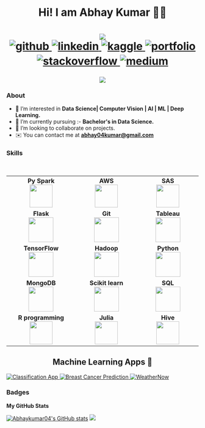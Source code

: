<h1 align="center"> Hi! I am Abhay Kumar 👋🏻</h1> 

<h1 align="center"> 
 <a href="https://www.github.com/Abhaykumar04" target="_blank" rel="noreferrer"><img
src="https://img.shields.io/github/followers/Abhaykumar04?logo=github&style=for-the-badge&color=64748b&labelColor=000000" /></a>
<div align="center">
<a href="https://github.com/Abhaykumar04" target="_blank">
<img src=https://img.shields.io/badge/github-%2324292e.svg?&style=for-the-badge&logo=github&logoColor=white alt=github style="margin-bottom: 5px;" />
</a>
<a href="https://linkedin.com/in/abhay-kumar-09b5b4168/" target="_blank">
<img src=https://img.shields.io/badge/linkedin-%231E77B5.svg?&style=for-the-badge&logo=linkedin&logoColor=white alt=linkedin style="margin-bottom: 5px;" />
</a>
<a href="https://www.kaggle.com/abhay04kumar" target="_blank">
<img src=https://img.shields.io/badge/kaggle-%2344BAE8.svg?&style=for-the-badge&logo=kaggle&logoColor=white alt=kaggle style="margin-bottom: 5px;" />
</a>
 <a href="https://www.datascienceportfol.io/abhaykumar" target="_blank">
<img src=https://img.shields.io/badge/portfolio-%56B900.svg?&style=for-the-badge&logo=portfolio&logoColor=white alt=portfolio style="margin-bottom: 5px;" />
</a>
<a href="https://stackoverflow.com/users/21229004/abhaykumar04" target="_blank">
<img src=https://img.shields.io/badge/stackoverflow-%23F28032.svg?&style=for-the-badge&logo=stackoverflow&logoColor=white alt=stackoverflow style="margin-bottom: 5px;" />
</a>  
<a href="https://medium.com/@abhay04kumar" target="_blank">
<img src=https://img.shields.io/badge/medium-%23292929.svg?&style=for-the-badge&logo=medium&logoColor=white alt=medium style="margin-bottom: 5px;" />
</a>
</div>  

</h1>

<div align="center">
 
 ![](https://komarev.com/ghpvc/?username=Abhaykumar04&style=flat-square)
</div> 

</p>


### About

* 👀 I’m interested in **Data Science| Computer Vision | AI | ML | Deep Learning.**
* 🌱 I’m currently pursuing :- **Bachelor's in Data Science.**
* 💞️ I’m looking to collaborate on projects.
* ✉️  You can contact me at **[abhay04kumar@gmail.com](mailto:abhay04kumar@gmail.com)**
 

### Skills
<br>
<table>
<tbody>
 <tr>
<td align="center" width="20%">
<span><b><center>Py Spark</center></b></span> 
<img height=60px src="https://miro.medium.com/v2/resize:fit:1400/format:webp/1*nPcdyVwgcuEZiEZiRqApug.jpeg"> 
</td>

<td align="center" width="20%">
<span><b><center>AWS</center></b></span> 
<img height=60px src="https://upload.wikimedia.org/wikipedia/commons/9/93/Amazon_Web_Services_Logo.svg"> 
</td>

<td align="center" width="20%">
<span><b><center>SAS</center></b></span> 
<img height=60px src="https://upload.wikimedia.org/wikipedia/commons/1/10/SAS_logo_horiz.svg"> 
</td>
</tr>

<tr>
<td align="center" width="20%">
<span><b><center>Flask</center></b></span> 
<img height=65px src="https://www.pngitem.com/pimgs/m/159-1595977_flask-python-logo-hd-png-download.png"> 
</td>

<td align="center" width="20%">
<span><b><center>Git</center></b></span> 
<img height=65px src="https://git-scm.com/images/logos/downloads/Git-Logo-2Color.png"> 
</td>

<td align="center" width="20%">
<span><b><center>Tableau</center></b></span> 
<img height=65px src="https://upload.wikimedia.org/wikipedia/commons/4/4b/Tableau_Logo.png"> 
</td>
</tr>

<tr>
<td align="center" width="20%">
<span><b><center>TensorFlow</center></b></span> 
<img height=65px src="https://ww2.freelogovectors.net/wp-content/uploads/2018/07/tensorflow-logo.png?lossy=1&w=2560&ssl=1"> 
</td>

<td align="center" width="20%">
<span><b><center>Hadoop</center></b></span> 
<img height=65px src="https://upload.wikimedia.org/wikipedia/commons/thumb/0/0e/Hadoop_logo.svg/1024px-Hadoop_logo.svg.png"> 
</td>



<td align="center" width="20%">
<span><b><center>Python</center></b></span> 
<img height=65px src="https://upload.wikimedia.org/wikipedia/commons/c/c3/Python-logo-notext.svg"> 
</td>
</tr>

<tr>
<td align="center" width="20%">
<span><b><center>MongoDB</center></b></span> 
<img height=65px src="https://upload.wikimedia.org/wikipedia/commons/9/93/MongoDB_Logo.svg"> 
</td>

<td align="center" width="20%">
<span><b><center>Scikit learn</center></b></span> 
<img height=65px src="https://en.wikipedia.org/wiki/Scikit-learn#/media/File:Scikit_learn_logo_small.svg"> 
</td>

<td align="center" width="20%">
<span><b><center>SQL</center></b></span> 
<img height=65px src="https://www.mysql.com/common/logos/logo-mysql-170x115.png"> 
</td>
</tr>

<tr>
<td align="center" width="20%">
<span><b><center>R programming</center></b></span> 
<img height=60px src="https://www.r-project.org/Rlogo.png"> 
</td>

<td align="center" width="20%">
<span><b><center>Julia</center></b></span> 
<img height=60px src="https://upload.wikimedia.org/wikipedia/commons/thumb/1/1f/Julia_Programming_Language_Logo.svg/1200px-Julia_Programming_Language_Logo.svg.png"> 
</td>

<td align="center" width="20%">
<span><b><center>Hive</center></b></span> 
<img height=60px src="https://upload.wikimedia.org/wikipedia/commons/b/bb/Apache_Hive_logo.svg"> 
</td>
</tr>
                                                                                                                      
                                                                                                                      
</tbody>
</table>
<h2 align="center"> Machine Learning Apps 🔭 </h2>

<div id="badges">
  <a href="https://abhaykumar04-classificationapp-classificationapp-mhs3w5.streamlit.app/">
    <img src="https://img.shields.io/badge/Streamlit-Classification%20App-green" alt="Classification App"/>
  </a>
  <a href="https://breast-cancer-prediction-abhay.onrender.com/">
  <img src="https://img.shields.io/badge/Render-Breast%20Cancer%20Prediction-blue" alt="Breast Cancer Prediction"/>
</a>
  <a href="https://weathernow-abhay.onrender.com/">
  <img src="https://img.shields.io/badge/Render-WeatherNow⛅-blue" alt="WeatherNow"/>
</a>
                                                                                                           
                                                                                          
### Badges

<b>My GitHub Stats</b>

<div>
<a href="http://www.github.com/Abhaykumar04"><img src="https://github-readme-stats.vercel.app/api?username=Abhaykumar04&show_icons=true&bg_color=00000000)" alt="Abhaykumar04's GitHub stats" /></a>
<a href="http://www.github.com/Abhaykumar04"><img src="https://github-readme-streak-stats.herokuapp.com/?user=Abhaykumar04&show_icons=true&bg_color=00000000)" /></a>
</div>

